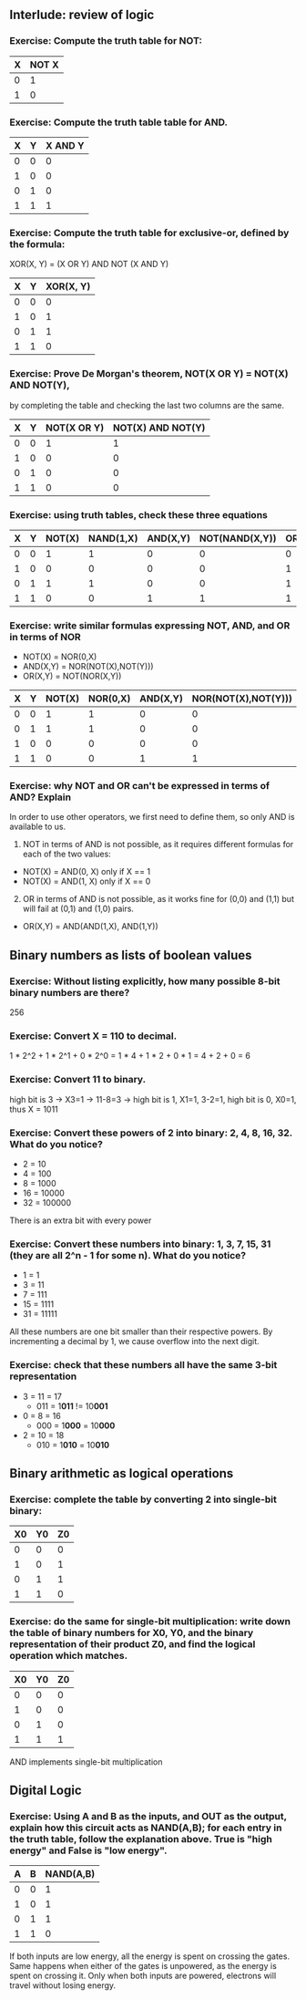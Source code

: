 ## Interlude: review of logic

### Exercise: Compute the truth table for NOT:

X | NOT X
--|-------
0 |   1
1 |   0

### Exercise: Compute the truth table table for AND.

X | Y | X AND Y
--|---|--------
0 | 0 |   0
1 | 0 |   0
0 | 1 |   0
1 | 1 |   1

### Exercise: Compute the truth table for exclusive-or, defined by the formula:

XOR(X, Y) = (X OR Y) AND NOT (X AND Y)

X | Y | XOR(X, Y)
--|---|--------
0 | 0 |   0
1 | 0 |   1
0 | 1 |   1
1 | 1 |   0

### Exercise: Prove De Morgan's theorem, NOT(X OR Y) = NOT(X) AND NOT(Y),
by completing the table and checking the last two columns are the same.

X | Y | NOT(X OR Y) | NOT(X) AND NOT(Y)
--|---|-------------|-------------------
0 | 0 |      1      |        1
1 | 0 |      0      |        0
0 | 1 |      0      |        0
1 | 1 |      0      |        0


### Exercise: using truth tables, check these three equations

X | Y |NOT(X)|NAND(1,X)|AND(X,Y)|NOT(NAND(X,Y))|OR(X,Y)|NAND(NOT(X),NOT(Y)))|
--|---|------|---------|--------|--------------|-------|--------------------|
0 | 0 |   1  |     1   |    0   |       0      |    0  |        0           |
1 | 0 |   0  |     0   |    0   |       0      |    1  |        1           |
0 | 1 |   1  |     1   |    0   |       0      |    1  |        1           |
1 | 1 |   0  |     0   |    1   |       1      |    1  |        1           |

### Exercise: write similar formulas expressing NOT, AND, and OR in terms of NOR

* NOT(X) = NOR(0,X)
* AND(X,Y) = NOR(NOT(X),NOT(Y)))
* OR(X,Y) = NOT(NOR(X,Y))

|X | Y | NOT(X) | NOR(0,X) | AND(X,Y) | NOR(NOT(X),NOT(Y))) | OR(X,Y) | NOT(NOR(X,Y)) |
|--- |--- |--- |--- |--- |--- |--- |--- |
|0   | 0  | 1  | 1  | 0  | 0  | 0  |  0 |
|0   | 1  | 1  | 1  | 0  | 0  | 1  | 1  |
|1   | 0  | 0  | 0  | 0  | 0  | 1  | 1  |
|1   | 1  | 0  | 0  | 1  | 1  | 1  | 1  |

### Exercise: why NOT and OR can't be expressed in terms of AND? Explain
In order to use other operators, we first need to define them, so only AND is available to us.
1. NOT in terms of AND is not possible, as it requires different formulas for each of the two values:
* NOT(X) = AND(0, X) only if X == 1
* NOT(X) = AND(1, X) only if X == 0

2. OR in terms of AND is not possible, as it works fine for (0,0) and (1,1) but will fail at (0,1) and (1,0) pairs.
* OR(X,Y) = AND(AND(1,X), AND(1,Y))


## Binary numbers as lists of boolean values

### Exercise: Without listing explicitly, how many possible 8-bit binary numbers are there?
256


### Exercise: Convert X = 110 to decimal.

  1 * 2^2 + 1 * 2^1 + 0 * 2^0
= 1 * 4   + 1 * 2   + 0 * 1
=   4     +   2     +   0
= 6

### Exercise: Convert 11 to binary.

high bit is 3 -> X3=1 -> 11-8=3 -> high bit is 1, X1=1, 3-2=1, high bit is 0,
X0=1, thus X = 1011

### Exercise: Convert these powers of 2 into binary: 2, 4, 8, 16, 32. What do you notice?

* 2 = 10
* 4 = 100
* 8 = 1000
* 16 = 10000
* 32 = 100000

There is an extra bit with every power

### Exercise: Convert these numbers into binary: 1, 3, 7, 15, 31 (they are all 2^n - 1 for some n). What do you notice?

* 1 = 1
* 3 = 11
* 7 = 111
* 15 = 1111
* 31 = 11111

All these numbers are one bit smaller than their respective powers. By incrementing a decimal by 1, we cause overflow into the next digit.

### Exercise: check that these numbers all have the same 3-bit representation
* 3 = 11 = 17
  - 011 = 1**011** != 10**001**
* 0 = 8 = 16
  - 000 = 1**000** = 10**000**
* 2 = 10 = 18
  - 010 = 1**010** = 10**010**

## Binary arithmetic as logical operations

### Exercise: complete the table by converting 2 into single-bit binary:

X0 | Y0 | Z0
---|----|----
0  | 0  | 0
1  | 0  | 1
0  | 1  | 1
1  | 1  | 0


### Exercise: do the same for single-bit multiplication: write down the table of binary numbers for X0, Y0, and the binary representation of their product Z0, and find the logical operation which matches.

X0 | Y0 | Z0
---|----|----
0  | 0  | 0
1  | 0  | 0
0  | 1  | 0
1  | 1  | 1

AND implements single-bit multiplication

## Digital Logic

### Exercise: Using A and B as the inputs, and OUT as the output, explain how this circuit acts as NAND(A,B); for each entry in the truth table, follow the explanation above. True is "high energy" and False is "low energy".

 A |  B | NAND(A,B) |
---|----|-----------|
0  | 0  | 1         |
1  | 0  | 1         |
0  | 1  | 1         |
1  | 1  | 0         |

If both inputs are low energy, all the energy is spent on crossing the gates. Same happens when either of the gates is unpowered, as the energy is spent on crossing it. Only when both inputs are powered, electrons will travel without losing energy.
